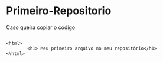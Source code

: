 # Primeiro-Repositorio

Caso queira copiar o código

```

<html>
        <h1> Meu primeiro arquivo no meu repositório</h1>
<\html>
```
